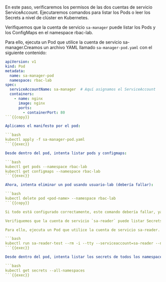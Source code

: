 En este paso, verificaremos los permisos de las dos cuentas de servicio ServiceAccount. 
Ejecutaremos comandos para listar los Pods o leer los Secrets a nivel de clúster en Kubernetes.

Verifiquemos que la cuenta de servicio `sa-manager` puede listar los Pods y los ConfigMaps en el namespace rbac-lab.

Para ello, ejecuta un Pod que utilice la cuenta de servicio sa-manager.Creamos un archivo YAML llamado `sa-manager-pod.yaml` con el siguiente contenido:

```yaml
apiVersion: v1
kind: Pod
metadata:
  name: sa-manager-pod
  namespace: rbac-lab
spec:
  serviceAccountName: sa-manager  # Aquí asignamos el ServiceAccount
  containers:
    - name: nginx
      image: nginx
      ports:
        - containerPort: 80
```{{copy}}

Aplicamos el manifesto por el pod:

```bash
kubectl apply -f sa-manager-pod.yaml
```{{exec}}

Desde dentro del pod, intenta listar pods y configmaps:

```bash
kubectl get pods --namespace rbac-lab
kubectl get configmaps --namespace rbac-lab
```{{exec}}

Ahora, intenta eliminar un pod usando usuario-lab (debería fallar): 

```bash
kubectl delete pod <pod-name> --namespace rbac-lab
```{{copy}}

Si todo está configurado correctamente, este comando debería fallar, ya que la ServiceAccount sa-manager no tiene permisos de eliminación.

Verifiquemos que la cuenta de servicio `sa-reader` puede listar Secrets a nivel de clúster.

Para ello, ejecuta un Pod que utilice la cuenta de servicio sa-reader.

```bash
kubectl run sa-reader-test --rm -i --tty --serviceaccount=sa-reader --namespace=rbac-lab --image=busybox -- sh
```{{exec}}

Desde dentro del pod, intenta listar los secrets de todos los namespaces:

```bash
kubectl get secrets --all-namespaces
```{{exec}}